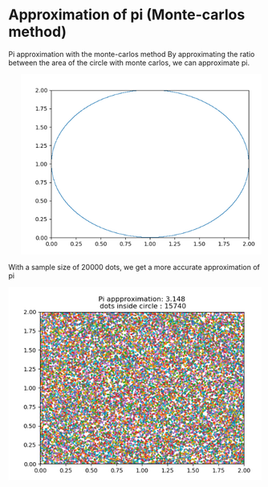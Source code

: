 # Approximation of pi (Monte-carlos method) 
Pi approximation with the monte-carlos method
By approximating the ratio between the area of the circle with monte carlos, we can approximate pi. 

<pre>
   <img src="https://github.com/WilliamVoong/Pi_approx/blob/master/monte_carlos.gif" width="500">
</pre>

With a sample size of 20000 dots, we get a more accurate approximation of pi


<img src="https://github.com/WilliamVoong/Pi_approx/blob/master/PI_APPROX.PNG">
